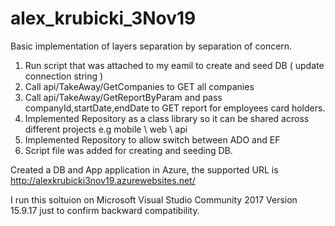 # alex_krubicki_3Nov19

Basic implementation of layers separation by separation of concern.

1) Run script that was attached to my eamil to create and seed DB ( update connection string ) 
2) Call api/TakeAway/GetCompanies to GET all companies 
3) Call api/TakeAway/GetReportByParam and pass companyId,startDate,endDate to GET report for employees card holders. 
4) Implemented Repository as a class library so it can be shared across different projects e.g mobile \ web \ api
5) Implemented Repository to allow switch between ADO and EF 
6) Script file was added for creating and seeding DB. 

Created a DB and App application in Azure, the supported URL is http://alexkrubicki3nov19.azurewebsites.net/


I  run this soltuion on Microsoft Visual Studio Community 2017 
Version 15.9.17 just to confirm backward compatibility.
